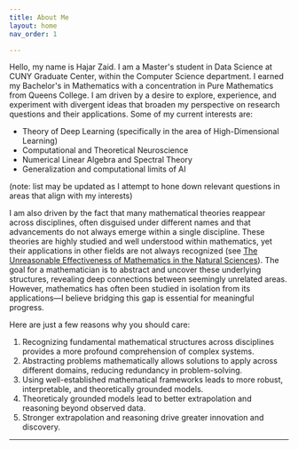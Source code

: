 ```yaml
---
title: About Me
layout: home
nav_order: 1

---
```


Hello, my name is Hajar Zaid. I am a Master's student in Data Science at CUNY Graduate Center, within the Computer Science department. I earned my Bachelor's in Mathematics with a concentration in Pure Mathematics from Queens College. I am driven by a desire to explore, experience, and experiment with divergent ideas that broaden my perspective on research questions and their applications.
Some of my current interests are: 

* Theory of Deep Learning (specifically in the area of High-Dimensional Learning)
* Computational and Theoretical Neuroscience
* Numerical Linear Algebra and Spectral Theory
* Generalization and computational limits of AI

(note: list may be updated as I attempt to hone down relevant questions in areas that align with my interests)

I am also driven by the fact that many mathematical theories reappear across disciplines, often disguised under different names and that advancements do not always emerge within a single discipline. These theories are highly studied and well understood within mathematics, yet their applications in other fields are not always recognized (see [The Unreasonable Effectiveness of Mathematics in the Natural Sciences](https://www.maths.ed.ac.uk/~v1ranick/papers/wigner.pdf)). The goal for a mathematician is to abstract and uncover these underlying structures, revealing deep connections between seemingly unrelated areas. However, mathematics has often been studied in isolation from its applications—I believe bridging this gap is essential for meaningful progress.

Here are just a few reasons why you should care:

1. Recognizing fundamental mathematical structures across disciplines provides a more profound comprehension of complex systems. 
2. Abstracting problems mathematically allows solutions to apply across different domains, reducing redundancy in problem-solving.
3. Using well-established mathematical frameworks leads to more robust, interpretable, and theoretically grounded models.
4. Theoreticaly grounded models lead to better extrapolation and reasoning beyond observed data.
5. Stronger extrapolation and reasoning drive greater innovation and discovery.



----

